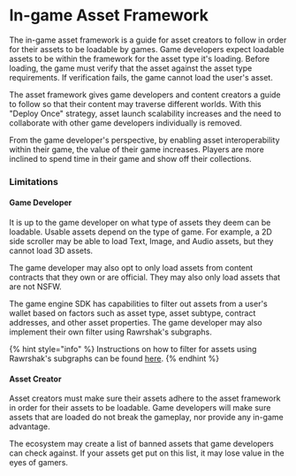 # In-game Asset Framework

The in-game asset framework is a guide for asset creators to follow in order for their assets to be loadable by games. Game developers expect loadable assets to be within the framework for the asset type it's loading. Before loading, the game must verify that the asset against the asset type requirements. If verification fails, the game cannot load the user's asset.

The asset framework gives game developers and content creators a guide to follow so that their content may traverse different worlds. With this "Deploy Once" strategy, asset launch scalability increases and the need to collaborate with other game developers individually is removed.

From the game developer's perspective, by enabling asset interoperability within their game, the value of their game increases. Players are more inclined to spend time in their game and show off their collections.

### Limitations

#### Game Developer

It is up to the game developer on what type of assets they deem can be loadable. Usable assets depend on the type of game. For example, a 2D side scroller may be able to load Text, Image, and Audio assets, but they cannot load 3D assets.&#x20;

The game developer may also opt to only load assets from content contracts that they own or are official. They may also only load assets that are not NSFW.&#x20;

The game engine SDK has capabilities to filter out assets from a user's wallet based on factors such as asset type, asset subtype, contract addresses, and other asset properties. The game developer may also implement their own filter using Rawrshak's subgraphs.

{% hint style="info" %}
Instructions on how to filter for assets using Rawrshak's subgraphs can be found [here](../rawrshak-subgraphs/game-engine-sdk-tutorials/).
{% endhint %}

#### Asset Creator

Asset creators must make sure their assets adhere to the asset framework in order for their assets to be loadable. Game developers will make sure assets that are loaded do not break the gameplay, nor provide any in-game advantage.&#x20;

The ecosystem may create a list of banned assets that game developers can check against. If your assets get put on this list, it may lose value in the eyes of gamers.&#x20;
